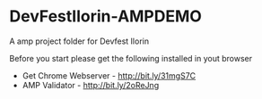 # DevFestIlorin-AMPDEMO
A amp project folder for Devfest Ilorin <br>

Before you start please get the following installed in yout browser

* Get Chrome Webserver - http://bit.ly/31mgS7C
* AMP Validator - http://bit.ly/2oReJng
